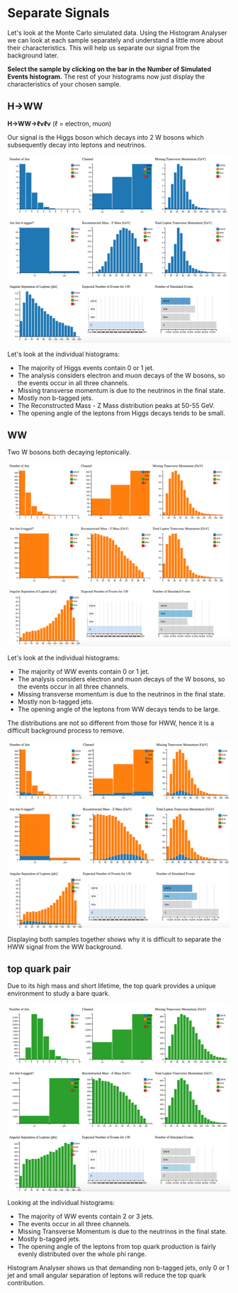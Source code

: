 
# Separate Signals

Let's look at the Monte Carlo simulated data.
Using the Histogram Analyser we can look at each sample separately and understand a little more about their characteristics.  This will help us separate our signal from the background later.

**Select the sample by clicking on the bar in the Number of Simulated Events histogram.**  The rest of your histograms now just display the characteristics of your chosen sample.

## H→WW

**H->WW->ℓνℓν** (ℓ = electron, muon)

Our signal is the  Higgs boson which decays into 2 W bosons which subsequently decay into leptons and neutrinos. 

![](pictures/separateSignals/HWW.png)

Let's look at the individual histograms:
* The majority of Higgs events contain 0 or 1 jet.
* The analysis considers electron and muon decays of the W bosons, so the events occur in all three channels.  
* Missing transverse momentum is due to the neutrinos in the final state.  
* Mostly non b-tagged jets.
* The Reconstructed Mass - Z Mass distribution peaks at 50-55 GeV.
* The opening angle of the leptons from Higgs decays tends to be small.

## WW

Two W bosons both decaying leptonically.


![](pictures/separateSignals/WW.png)


Let's look at the individual histograms:
* The majority of WW events contain 0 or 1 jet.
* The analysis considers electron and muon decays of the W bosons, so the events occur in all three channels.  
* Missing transverse momentum is due to the neutrinos in the final state.  
* Mostly non b-tagged jets.
* The opening angle of the leptons from WW decays tends to be large.

The distributions are not so different from those for HWW, hence it is a difficult background process to remove.


![](pictures/separateSignals/HWW_WW.png)


Displaying both samples together shows why it is difficult to separate the HWW signal from the WW background.


## top quark pair

Due to its high mass and short lifetime, the top quark provides a unique environment to study a bare quark.

![](pictures/separateSignals/ttbar.png)



Looking at the individual histograms:
* The majority of WW events contain 2 or 3 jets.
* The events occur in all three channels.  
* Missing Transverse Momentum is due to the neutrinos in the final state.  
* Mostly b-tagged jets.  
* The opening angle of the leptons from top quark production is fairly evenly distributed over the whole phi range.

Histogram Analyser shows us that demanding non b-tagged jets, only 0 or 1 jet and small angular separation of leptons will reduce the top quark contribution.